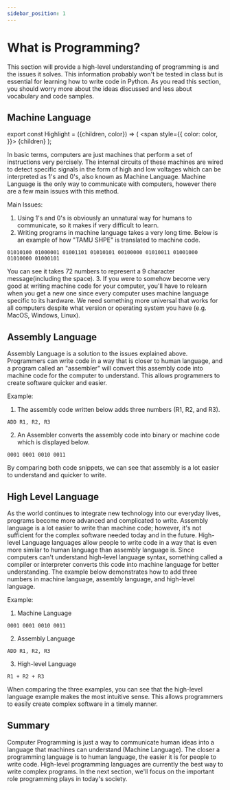 ```yaml
---
sidebar_position: 1
---
```


# What is Programming?

This section will provide a high-level understanding of programming is and the issues it solves. This information probably won't be tested in class but is essential for learning how to write code in Python. As you read this section, you should worry more about the ideas discussed and less about vocabulary and code samples.

## Machine Language

export const Highlight = ({children, color}) => (
  <span
    style={{
      color: color,
    }}>
    {children}
  </span>
);

In basic terms, computers are just machines that perform a set of instructions very percisely. The internal circuits of these machines are wired to detect specific signals in the form of high and low voltages which can be interpreted as 1's and 0's, also known as <Highlight color="#25c2a0">Machine Language</Highlight>. Machine Language is the only way to communicate with computers, however there are a few main issues with this method.

Main Issues:
1. Using 1's and 0's is obviously an unnatural way for humans to communicate, so it makes if very difficult to learn.
2. Writing programs in machine language takes a very long time. Below is an example of how "TAMU SHPE" is translated to machine code.

 ```
 01010100 01000001 01001101 01010101 00100000 01010011 01001000 01010000 01000101
 ``` 

 You can see it takes 72 numbers to represent a 9 character message(including the space).
3. If you were to somehow become very good at writing machine code for your computer, you'll have to relearn when you get a new one since every computer uses machine language specific to its hardware. We need something more universal that works for all computers despite what version or operating system you have (e.g. MacOS, Windows, Linux).

## Assembly Language

<Highlight color="#25c2a0">Assembly Language</Highlight> is a solution to the issues explained above. Programmers can write code in a way that is closer to human language, and a program called an "assembler" will convert this assembly code into machine code for the computer to understand. This allows programmers to create software quicker and easier.

Example:
1. The assembly code written below adds three numbers (R1, R2, and R3).

 ```
 ADD R1, R2, R3
 ``` 
2. An Assembler converts the assembly code into binary or machine code which is displayed below.

 ```
 0001 0001 0010 0011
 ``` 

By comparing both code snippets, we can see that assembly is a lot easier to understand and quicker to write.

## High Level Language

As the world continues to integrate new technology into our everyday lives, programs become more advanced and complicated to write. Assembly language is a lot easier to write than machine code; however, it's not sufficient for the complex software needed today and in the future. <Highlight color="#25c2a0">High-level Language</Highlight> languages allow people to write code in a way that is even more similar to human language than assembly language is. Since computers can't understand high-level language syntax, something called a compiler or interpreter converts this code into machine language for better understanding. The example below demonstrates how to add three numbers in machine language, assembly language, and high-level language.

Example:
1. Machine Language

 ```
 0001 0001 0010 0011
 ``` 
2. Assembly Language

 ```
 ADD R1, R2, R3
 ``` 
3. High-level Language

 ```
 R1 + R2 + R3
 ```
When comparing the three examples, you can see that the high-level language example makes the most intuitive sense. This allows programmers to easily create complex software in a timely manner.

## Summary

Computer Programming is just a way to communicate human ideas into a language that machines can understand (Machine Language). The closer a programming language is to human language, the easier it is for people to write code. High-level programming languages are currently the best way to write complex programs. In the next section, we'll focus on the important role programming plays in today's society.